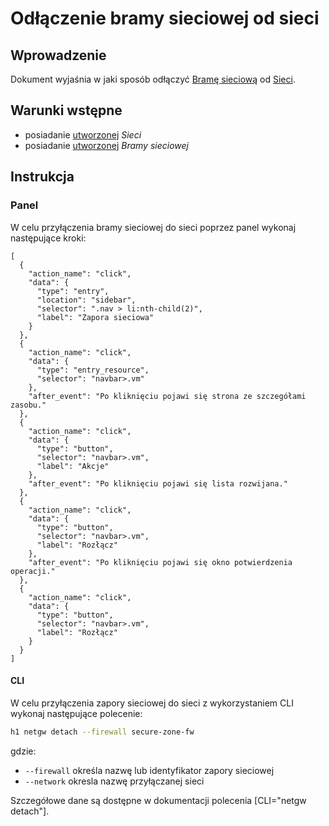 # Odłączenie bramy sieciowej od sieci

## Wprowadzenie

Dokument wyjaśnia w jaki sposób odłączyć [Bramę sieciową](/resource/networking/network-gateway.md) od [Sieci](/resource/networking/network.md).

## Warunki wstępne

* posiadanie [utworzonej](/resource/networking/network.md) *Sieci*
* posiadanie [utworzonej](/resource/networking/network-gateway.md) *Bramy sieciowej*

## Instrukcja

### Panel

W celu przyłączenia bramy sieciowej do sieci poprzez panel wykonaj następujące kroki:

```guide
[
  {
    "action_name": "click",
    "data": {
      "type": "entry",
      "location": "sidebar",
      "selector": ".nav > li:nth-child(2)",
      "label": "Zapora sieciowa"
    }
  },
  {
    "action_name": "click",
    "data": {
      "type": "entry_resource",
      "selector": "navbar>.vm"
    },
    "after_event": "Po kliknięciu pojawi się strona ze szczegółami zasobu."
  },
  {
    "action_name": "click",
    "data": {
      "type": "button",
      "selector": "navbar>.vm",
      "label": "Akcje"
    },
    "after_event": "Po kliknięciu pojawi się lista rozwijana."
  },
  {
    "action_name": "click",
    "data": {
      "type": "button",
      "selector": "navbar>.vm",
      "label": "Rozłącz"
    },
    "after_event": "Po kliknięciu pojawi się okno potwierdzenia operacji."
  },
  {
    "action_name": "click",
    "data": {
      "type": "button",
      "selector": "navbar>.vm",
      "label": "Rozłącz"
    }
  }
]
```

#### CLI

W celu przyłączenia zapory sieciowej do sieci z wykorzystaniem CLI wykonaj następujące polecenie:

```bash
h1 netgw detach --firewall secure-zone-fw
```

gdzie:

 * ```--firewall``` określa nazwę lub identyfikator zapory sieciowej
 * ```--network``` okresla nazwę przyłączanej sieci
 
Szczegółowe dane są dostępne w dokumentacji polecenia [CLI="netgw detach"].
